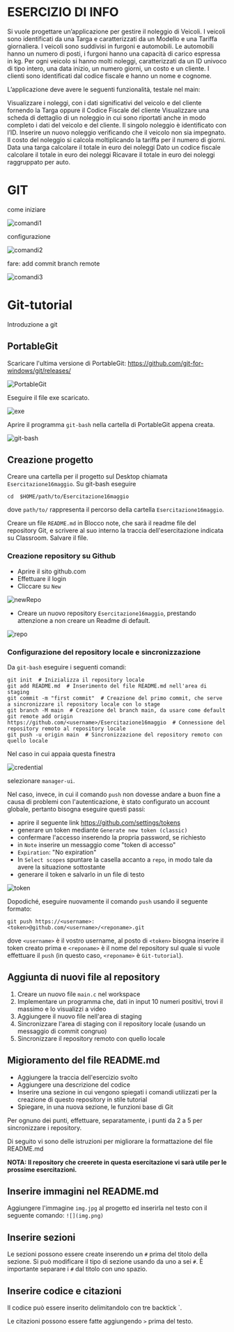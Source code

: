 # ESERCIZIO DI INFO 
Si vuole progettare un’applicazione per gestire il noleggio di Veicoli. I veicoli sono identificati da una Targa e caratterizzati da un Modello e una Tariffa giornaliera. I veicoli sono suddivisi in furgoni e automobili. Le automobili hanno un numero di posti, i furgoni hanno una capacità di carico espressa in kg.
Per ogni veicolo si hanno molti noleggi, caratterizzati da un ID univoco di tipo intero, una data inizio, un numero giorni, un costo e un cliente. I clienti sono identificati dal codice fiscale e hanno un nome e cognome.

L’applicazione deve avere le seguenti funzionalità, testale nel main:

Visualizzare i noleggi, con i dati significativi del veicolo e del cliente fornendo la Targa oppure il Codice Fiscale del cliente
Visualizzare una scheda di dettaglio di un noleggio in cui sono riportati anche in modo completo i dati del veicolo e del cliente. Il singolo noleggio è identificato con l’ID.
Inserire un nuovo noleggio verificando che il veicolo non sia impegnato. Il costo del noleggio si calcola moltiplicando la tariffa per il numero di giorni.
Data una targa calcolare il totale in euro dei noleggi
Dato un codice fiscale calcolare il totale in euro dei noleggi
Ricavare il totale in euro dei noleggi raggruppato per auto.

# GIT

come iniziare 

![comandi1](comandi1.PNG)

configurazione 

![comandi2](comandi2.PNG)

fare: 
add
commit
branch
remote

![comandi3](comandi3.PNG)








# Git-tutorial
Introduzione a git

## PortableGit
Scaricare l'ultima versione di PortableGit: https://github.com/git-for-windows/git/releases/

![PortableGit](PortableGit.PNG)

Eseguire il file exe scaricato.

![exe](exe.PNG)

Aprire il programma `git-bash` nella cartella di PortableGit appena creata.

![git-bash](git-bash.PNG)

## Creazione progetto
Creare una cartella per il progetto sul Desktop chiamata `Esercitazione16maggio`.
Su git-bash eseguire
```
cd  $HOME/path/to/Esercitazione16maggio
```
dove `path/to/` rappresenta il percorso della cartella `Esercitazione16maggio`.

Creare un file `README.md` in Blocco note, che sarà il readme file del repository Git, e scrivere al suo interno la traccia dell'esercitazione indicata su Classroom.
Salvare il file.

### Creazione repository su Github
- Aprire il sito github.com
- Effettuare il login
- Cliccare su `New`

![newRepo](newRepo.PNG)
- Creare un nuovo repository `Esercitazione16maggio`, prestando attenzione a non creare un Readme di default.

![repo](repo.PNG)

### Configurazione del repository locale e sincronizzazione
Da `git-bash` eseguire i seguenti comandi:
```
git init  # Inizializza il repository locale
git add README.md  # Inserimento del file README.md nell'area di staging
git commit -m "first commit"  # Creazione del primo commit, che serve a sincronizzare il repository locale con lo stage
git branch -M main  # Creazione del branch main, da usare come default
git remote add origin https://github.com/<username>/Esercitazione16maggio  # Connessione del repository remoto al repository locale
git push -u origin main  # Sincronizzazione del repository remoto con quello locale
```
Nel caso in cui appaia questa finestra

![credential](credential.PNG) 

selezionare `manager-ui`.

Nel caso, invece, in cui il comando `push` non dovesse andare a buon fine a causa di problemi con l'autenticazione, è stato configurato un account globale, pertanto bisogna eseguire questi passi:
- aprire il seguente link https://github.com/settings/tokens
- generare un token mediante `Generate new token (classic)`
- confermare l'accesso inserendo la propria password, se richiesto
- in `Note` inserire un messaggio come "token di accesso"
- `Expiration`: "No expiration"
- In `Select scopes` spuntare la casella accanto a `repo`, in modo tale da avere la situazione sottostante
- generare il token e salvarlo in un file di testo

![token](token.PNG)

Dopodiché, eseguire nuovamente il comando `push` usando il seguente formato:
```
git push https://<username>:<token>@github.com/<username>/<reponame>.git
```
dove `<username>` è il vostro username, al posto di `<token>` bisogna inserire il token creato prima e `<reponame>` è il nome del repository sul quale si vuole effettuare il `push` (in questo caso, `<reponame>` è `Git-tutorial`).

## Aggiunta di nuovi file al repository
1. Creare un nuovo file `main.c` nel workspace
2. Implementare un programma che, dati in input 10 numeri positivi, trovi il massimo e lo visualizzi a video
3. Aggiungere il nuovo file nell'area di staging
4. Sincronizzare l'area di staging con il repository locale (usando un messaggio di commit congruo)
5. Sincronizzare il repository remoto con quello locale

## Migioramento del file README.md
- Aggiungere la traccia dell'esercizio svolto
- Aggiungere una descrizione del codice
- Inserire una sezione in cui vengono spiegati i comandi utilizzati per la creazione di questo repository in stile tutorial
- Spiegare, in una nuova sezione, le funzioni base di Git

Per ognuno dei punti, effettuare, separatamente, i punti da 2 a 5 per sincronizzare i repository.

Di seguito vi sono delle istruzioni per migliorare la formattazione del file README.md

**NOTA: Il repository che creerete in questa esercitazione vi sarà utile per le prossime esercitazioni.**

## Inserire immagini nel README.md
Aggiungere l'immagine `img.jpg` al progetto ed inserirla nel testo con il seguente comando:
```![](img.png)```

## Inserire sezioni
Le sezioni possono essere create inserendo un `#` prima del titolo della sezione. Si può modificare il tipo di sezione usando da uno a sei `#`. È importante separare i `#` dal titolo con uno spazio.

## Inserire codice e citazioni
Il codice può essere inserito delimitandolo con tre backtick `.

Le citazioni possono essere fatte aggiungendo `>` prima del testo.